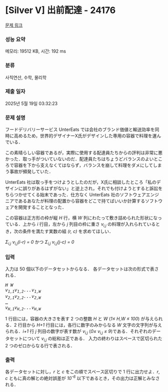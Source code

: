 # [Silver V] 出前配達 - 24176 

[문제 링크](https://www.acmicpc.net/problem/24176) 

### 성능 요약

메모리: 19512 KB, 시간: 192 ms

### 분류

사칙연산, 수학, 물리학

### 제출 일자

2025년 5월 19일 03:32:23

### 문제 설명

<p>フードデリバリーサービス UnterEats では会社のブランド価値と輸送効率を同時に高めるため，世界的デザイナーX氏がデザインした専用の容器で料理を運んでいる．</p>

<p>この素晴らしい容器であるが，実際に使用する配達員たちからの評判は非常に悪かった．取っ手がついていないのだ．配達員たちはちょうどバランスのよいところで容器を下から支えなくてはならず，バランスを崩して料理をダメにしてしまう事故が頻発していた．</p>

<p>UnterEats 社は取っ手をつけようとしたのだが，X氏に相談したところ「私のデザインに誤りがあるはずがない」と逆上され，それでも付けようとすると訴訟をちらつかせてくる始末であった．仕方なく UnterEats 社のソフトウェアエンジニアであるあなたが料理の配置から容器をどこで持てばいいか計算するソフトウェアを開発することとなった．</p>

<p>この容器は正方形の枠が縦 <i>H</i> 行，横 <i>W</i> 列にわたって敷き詰められた形状になっている．上から <i>i</i> 行目，左から <i>j</i> 列目の枠に重さ <i>v<sub>i,j</sub></i> の料理が入れられているとき，次の条件を満たす実数の組 <i>(r, c)</i> を求めてほしい．</p>

<p><i>Σ<sub>i,j</sub> v<sub>i,j</sub>(i-r) = 0</i> かつ <i>Σ<sub>i,j</sub> v<sub>i,j</sub>(j-c) = 0</i></p>

### 입력 

 <p>入力は 50 個以下のデータセットからなる． 各データセットは次の形式で表される．</p>

<pre><i>H W</i>
<i>v<sub>1,1</sub>v<sub>1,2</sub>...v<sub>1,W</sub></i>
<i>v<sub>2,1</sub>v<sub>2,2</sub>...v<sub>2,W</sub></i>
…
<i>v<sub>H,1</sub>v<sub>H,2</sub>...v<sub>H,W</sub></i></pre>

<p>1 行目には，容器の大きさを表す 2 つの整数 <i>H</i> と <i>W</i> (<i>1≤ H,W ≤ 100</i>) が与えられる．2 行目から <i>H+1</i> 行目には，各行に数字のみからなる <i>W</i> 文字の文字列が与えられる．<i>i+1</i> 行 <i>j</i> 列目の数字が表す数が <i>v<sub>i,j</sub></i> (<i>0≤ v<sub>i,j</sub> ≤ 9</i>)である．それぞれのデータセットについて <i>v<sub>i,j</sub></i> の総和は正である． 入力の終わりはスペースで区切られた 2 つのゼロからなる行で表される．</p>

### 출력 

 <p>各データセットに対し，<i>r</i> と <i>c</i> をこの順でスペース区切りで 1 行に出力せよ．<i>r</i>, <i>c</i> ともに真の解との絶対誤差が <i>10<sup>-6</sup></i> 以下であるとき，その出力は正解とみなされる．</p>

